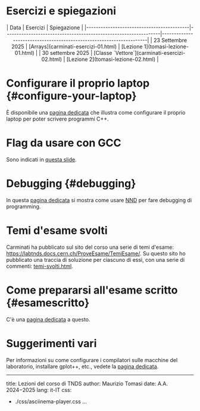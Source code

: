 # Esercizi e spiegazioni

<center>
| Data                                      | Esercizi                                                        | Spiegazione                                                         |
|-------------------------------------------|-----------------------------------------------------------------|---------------------------------------------------------------------|
| 23 Settembre 2025                         | [Arrays](carminati-esercizi-01.html)                            | [Lezione 1](tomasi-lezione-01.html)                                 |
| 30 settembre 2025                         | [Classe `Vettore`](carminati-esercizi-02.html)                  | [Lezione 2](tomasi-lezione-02.html)                                 |
<!--
| 7 Ottobre 2025                            | [Template e `vector`](carminati-esercizi-03.html)               | [Lezione 3](tomasi-lezione-03.html)                                 |
| 14 Ottobre 2025                           | [Analisi dati](carminati-esercizi-04.html)                      | [Lezione 4](tomasi-lezione-04.html)                                 |
| 21 Ottobre 2025                           | [Classi ed ereditarietà](carminati-esercizi-05.html)            | [Lezione 5](tomasi-lezione-05.html)                                 |
| 28 Ottobre 2025                           | [Ricerca di zeri](carminati-esercizi-06.html)                   | [Lezione 6](tomasi-lezione-06.html)                                 |
| 4 Novembre 2025                           | [Quadratura numerica](carminati-esercizi-07.html)               | [Notebook 7](https://ziotom78.github.io/tnds-notebooks/lezione07/)  |
| 11 Novembre 2025                          | [Equazioni differenziali](carminati-esercizi-08.html)           | [Notebook 8](https://ziotom78.github.io/tnds-notebooks/lezione08/), [slides](tomasi-lezione-08.html) |
| 18 Novembre 2025                          | Idem                                                            | [Esempio svolto](2025-11-12 Equazioni differenziali Tomasi.pdf)     |
| 25 Novembre 2025                          | [Numeri pseudo-casuali e integrali](carminati-esercizi-10.html) | [Notebook 10](https://ziotom78.github.io/tnds-notebooks/lezione10/) |
| 2 Dicembre 2025                           | Idem                                                            | Idem                                                                |
| 9 Dicembre 2025                           | [Simulazione di esperimenti](carminati-esercizi-12.html)        | [Notebook 10](https://ziotom78.github.io/tnds-notebooks/lezione10/) |
-->
</center>

<!--
Link al Google Form per il [seminario su C++, Python e Julia](tomasi-lezione-08.html#/seminario-su-c-python-e-julia): <https://forms.gle/saJjERRmYR6KxPpe9>. [Slides](tomasi-c++-python-julia.html).
-->

# Configurare il proprio laptop {#configure-your-laptop}

È disponibile una [pagina dedicata](configure-your-laptop.html) che illustra come configurare il proprio laptop per poter scrivere programmi C++.

# Flag da usare con GCC

Sono indicati in [questa slide](tomasi-lezione-01.html#/flag-del-compilatore).

# Debugging {#debugging}

In questa [pagina dedicata](debugging.html) si mostra come usare [NND](https://github.com/al13n321/nnd) per fare debugging di programming.


# Temi d'esame svolti

Carminati ha pubblicato sul sito del corso una serie di temi d'esame: <https://labtnds.docs.cern.ch/ProveEsame/TemiEsame/>. Su questo sito ho pubblicato una traccia di soluzione per ciascuno di essi, con una serie di commenti: [temi-svolti.html](temi-svolti.html).


# Come prepararsi all'esame scritto {#esamescritto}

C'è una [pagina dedicata](prepararsi-esame.html) a questo.

# Suggerimenti vari

Per informazioni su come configurare i compilatori sulle macchine del laboratorio, installare gplot++, etc., vedete la [pagina dedicata](miscellanea.html).

---
title: Lezioni del corso di TNDS
author: Maurizio Tomasi
date: A.A. 2024−2025
lang: it-IT
css:
- ./css/asciinema-player.css
...
